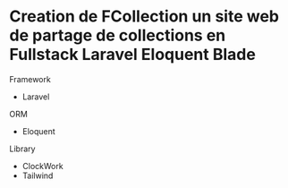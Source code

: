<h1>Creation de FCollection un site web de partage de collections en Fullstack Laravel Eloquent Blade</h1>

<label>Framework</label>
<ul>
    <li>Laravel</li>
</ul>

<label>ORM</label>
<ul>
    <li>Eloquent</li>
</ul>

<label>Library</label>
<ul>
    <li>ClockWork</li>
    <li>Tailwind</li>
</ul>